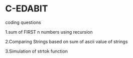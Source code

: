 # C-EDABIT
coding questions

1.sum of FIRST n numbers using recursion

2.Comparing Strings based on sum of ascii value of strings

3.Simulation of strtok function
